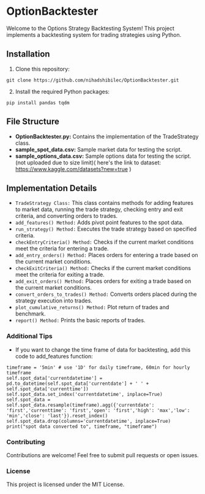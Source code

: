 # OptionBacktester 

Welcome to the Options Strategy Backtesting System! This project implements a backtesting system for trading strategies using Python.


## Installation
1. Clone this repository:
```
git clone https://github.com/nihadshibilec/OptionBacktester.git
```

2. Install the required Python packages:
```
pip install pandas tqdm
```

## File Structure
- **OptionBacktester.py:** Contains the implementation of the TradeStrategy class.
- **sample_spot_data.csv:** Sample market data for testing the script.
- **sample_options_data.csv:** Sample options data for testing the script. (not uploaded due to size limit)( here's the link to dataset: https://www.kaggle.com/datasets?new=true )

Implementation Details
---
- `TradeStrategy Class:`
This class contains methods for adding features to market data, running the trade strategy, checking entry and exit criteria, and converting orders to trades.
- `add_features() Method:`
Adds pivot point features to the spot data.
- `run_strategy() Method:`
Executes the trade strategy based on specified criteria.
- `checkEntryCriteria() Method:` Checks if the current market conditions meet the criteria for entering a trade.
- `add_entry_orders() Method:` Places orders for entering a trade based on the current market conditions.
- `checkExitCriteria() Method:` Checks if the current market conditions meet the criteria for exiting a trade.
- `add_exit_orders() Method:` Places orders for exiting a trade based on the current market conditions.
- `convert_orders_to_trades() Method:` Converts orders placed during the strategy execution into trades.
- `plot_cumulative_returns() Method:` Plot return of trades and benchmark.
- `report() Method:` Prints the basic reports of trades.

### Additional Tips

- If you want to change the time frame of data for backtesting, add this code to add_features function:
```
timeframe = '5min' # use '1D' for daily timeframe, 60min for hourly timeframe
self.spot_data['currentdatetime'] = pd.to_datetime(self.spot_data['currentdate'] + ' ' + self.spot_data['currenttime'])
self.spot_data.set_index('currentdatetime', inplace=True)
self.spot_data = self.spot_data.resample(timeframe).agg({'currentdate': 'first','currenttime': 'first','open': 'first','high': 'max','low': 'min','close': 'last'}).reset_index()
self.spot_data.drop(columns='currentdatetime', inplace=True)
print("spot data converted to", timeframe, "timeframe")
```

### Contributing
Contributions are welcome! Feel free to submit pull requests or open issues.
### License
This project is licensed under the MIT License.
